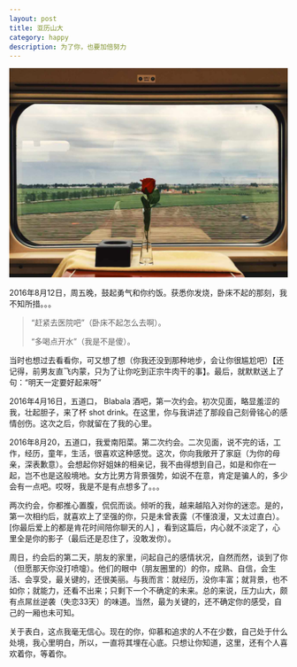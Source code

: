```yaml
---
layout: post
title: 亚历山大
category: happy
description: 为了你，也要加倍努力
---
```


![](/images/2016_05/away.jpg)

2016年8月12日，周五晚，鼓起勇气和你约饭。获悉你发烧，卧床不起的那刻，我不知所措。。。

> “赶紧去医院吧”（卧床不起怎么去啊）。
>
> “多喝点开水”（我是不是傻）。

当时也想过去看看你，可又想了想（你我还没到那种地步，会让你很尴尬吧）【还记得，前男友直飞内蒙，只为了让你吃到正宗牛肉干的事】。最后，就默默送上了句：“明天一定要好起来呀”

2016年4月16日，五道口， Blabala 酒吧，第一次约会。初次见面，略显羞涩的我，壮起胆子，来了杯 shot drink。在这里，你与我讲述了那段自己刻骨铭心的感情创伤。这次之后，你就留在了我的心里。

2016年8月20，五道口，我爱南阳菜。第二次约会。二次见面，说不完的话，工作，经历，童年，生活，很喜欢这种感觉。这次，你向我敞开了家庭（为你的母亲，深表歉意）。会想起你好姐妹的相亲记，我不由得想到自己，如是和你在一起，岂不也是这般境地。女方比男方背景强势，如说不在意，肯定是骗人的，多少会有一点吧。哎呀，我是不是有点想多了。。。

两次约会，你都推心置腹，侃侃而谈。倾听的我，越来越陷入对你的迷恋。是的，第一次相约后，就喜欢上了坚强的你，只是未曾表露（不懂浪漫，又太过直白）。[你最后爱上的都是肯花时间陪你聊天的人] ，看到这篇后，内心就不淡定了，心里全是你的影子（最后还是忍住了，没敢发你）。

周日，约会后的第二天，朋友的家里，问起自己的感情状况，自然而然，谈到了你（但愿那天你没打喷嚏）。他们的眼中（朋友圈里的）的你，成熟、自信，会生活、会享受，最关键的，还很美丽。与我而言：就经历，没你丰富；就背景，也不如你；就能力，还看不出来；只剩下一个不确定的未来。总的来说，压力山大，颇有点屌丝逆袭（失恋33天）的味道。当然，最为关键的，还不确定你的感受，自己的一厢也未可知。

关于表白，这点我毫无信心。现在的你，仰慕和追求的人不在少数，自己处于什么处境，我心里明白，所以，一直将其埋在心底。只想让你知道，这里，还有个人喜欢着你，等着你。

